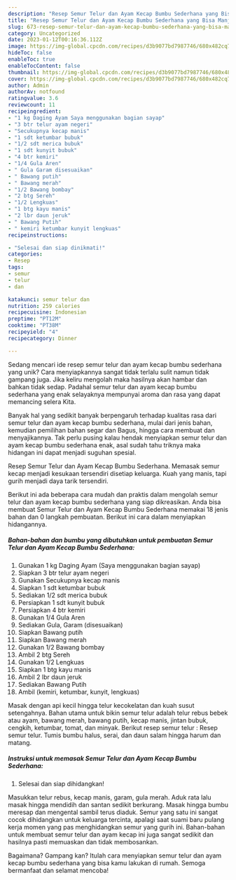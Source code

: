 ```yaml
---
description: "Resep Semur Telur dan Ayam Kecap Bumbu Sederhana yang Bisa Manjain Lidah"
title: "Resep Semur Telur dan Ayam Kecap Bumbu Sederhana yang Bisa Manjain Lidah"
slug: 673-resep-semur-telur-dan-ayam-kecap-bumbu-sederhana-yang-bisa-manjain-lidah
category: Uncategorized
date: 2023-01-12T00:16:36.112Z
image: https://img-global.cpcdn.com/recipes/d3b9077bd7987746/680x482cq70/semur-telur-dan-ayam-kecap-bumbu-sederhana-foto-resep-utama.jpg
hideToc: false
enableToc: true
enableTocContent: false
thumbnail: https://img-global.cpcdn.com/recipes/d3b9077bd7987746/680x482cq70/semur-telur-dan-ayam-kecap-bumbu-sederhana-foto-resep-utama.jpg
cover: https://img-global.cpcdn.com/recipes/d3b9077bd7987746/680x482cq70/semur-telur-dan-ayam-kecap-bumbu-sederhana-foto-resep-utama.jpg
author: Admin
authorAv: notfound
ratingvalue: 3.6
reviewcount: 11
recipeingredient:
- "1 kg Daging Ayam Saya menggunakan bagian sayap"
- "3 btr telur ayam negeri"
- "Secukupnya kecap manis"
- "1 sdt ketumbar bubuk"
- "1/2 sdt merica bubuk"
- "1 sdt kunyit bubuk"
- "4 btr kemiri"
- "1/4 Gula Aren"
- " Gula Garam disesuaikan"
- " Bawang putih"
- " Bawang merah"
- "1/2 Bawang bombay"
- "2 btg Sereh"
- "1/2 Lengkuas"
- "1 btg kayu manis"
- "2 lbr daun jeruk"
- " Bawang Putih"
- " kemiri ketumbar kunyit lengkuas"
recipeinstructions:

- "Selesai dan siap dinikmati!"
categories:
- Resep
tags:
- semur
- telur
- dan

katakunci: semur telur dan 
nutrition: 259 calories
recipecuisine: Indonesian
preptime: "PT12M"
cooktime: "PT38M"
recipeyield: "4"
recipecategory: Dinner

---
```





Sedang mencari ide resep semur telur dan ayam kecap bumbu sederhana yang unik? Cara menyiapkannya sangat tidak terlalu sulit namun tidak gampang juga. Jika keliru mengolah maka hasilnya akan hambar dan bahkan tidak sedap. Padahal semur telur dan ayam kecap bumbu sederhana yang enak selayaknya mempunyai aroma dan rasa yang dapat memancing selera Kita.





Banyak hal yang sedikit banyak berpengaruh terhadap kualitas rasa dari semur telur dan ayam kecap bumbu sederhana, mulai dari jenis bahan, kemudian pemilihan bahan segar dan Bagus, hingga cara membuat dan menyajikannya. Tak perlu pusing kalau hendak menyiapkan semur telur dan ayam kecap bumbu sederhana enak,      asal sudah tahu triknya maka hidangan ini dapat menjadi suguhan spesial.














Resep Semur Telur dan Ayam Kecap Bumbu Sederhana. Memasak semur kecap menjadi kesukaan tersendiri disetiap keluarga. Kuah yang manis, tapi gurih menjadi daya tarik tersendiri.






Berikut ini ada beberapa cara mudah dan praktis dalam mengolah semur telur dan ayam kecap bumbu sederhana yang siap dikreasikan. Anda bisa membuat Semur Telur dan Ayam Kecap Bumbu Sederhana memakai 18 jenis bahan dan 0 langkah pembuatan. Berikut ini cara dalam menyiapkan hidangannya.

<!--inarticleads1-->

##### Bahan-bahan dan bumbu yang dibutuhkan untuk pembuatan Semur Telur dan Ayam Kecap Bumbu Sederhana:

1. Gunakan 1 kg Daging Ayam (Saya menggunakan bagian sayap)
1. Siapkan 3 btr telur ayam negeri
1. Gunakan Secukupnya kecap manis
1. Siapkan 1 sdt ketumbar bubuk
1. Sediakan 1/2 sdt merica bubuk
1. Persiapkan 1 sdt kunyit bubuk
1. Persiapkan 4 btr kemiri
1. Gunakan 1/4 Gula Aren
1. Sediakan  Gula, Garam (disesuaikan)
1. Siapkan  Bawang putih
1. Siapkan  Bawang merah
1. Gunakan 1/2 Bawang bombay
1. Ambil 2 btg Sereh
1. Gunakan 1/2 Lengkuas
1. Siapkan 1 btg kayu manis
1. Ambil 2 lbr daun jeruk
1. Sediakan  Bawang Putih
1. Ambil  (kemiri, ketumbar, kunyit, lengkuas)


Masak dengan api kecil hingga telur kecokelatan dan kuah susut setengahnya. Bahan utama untuk bikin semur telur adalah telur rebus bebek atau ayam, bawang merah, bawang putih, kecap manis, jintan bubuk, cengkih, ketumbar, tomat, dan minyak. Berikut resep semur telur : Resep semur telur. Tumis bumbu halus, serai, dan daun salam hingga harum dan matang. 

<!--inarticleads2-->

##### Instruksi untuk memasak Semur Telur dan Ayam Kecap Bumbu Sederhana:


1. Selesai dan siap dihidangkan!

Masukkan telur rebus, kecap manis, garam, gula merah. Aduk rata lalu masak hingga mendidih dan santan sedikit berkurang. Masak hingga bumbu meresap dan mengental sambil terus diaduk. Semur yang satu ini sangat cocok dihidangkan untuk keluarga tercinta, apalagi saat suami baru pulang kerja momen yang pas menghidangkan semur yang gurih ini. Bahan-bahan untuk membuat semur telur dan ayam kecap ini juga sangat sedikit dan hasilnya pasti memuaskan dan tidak membosankan. 

Bagaimana? Gampang kan? Itulah cara menyiapkan semur telur dan ayam kecap bumbu sederhana yang bisa kamu lakukan di rumah. Semoga bermanfaat dan selamat mencoba!
